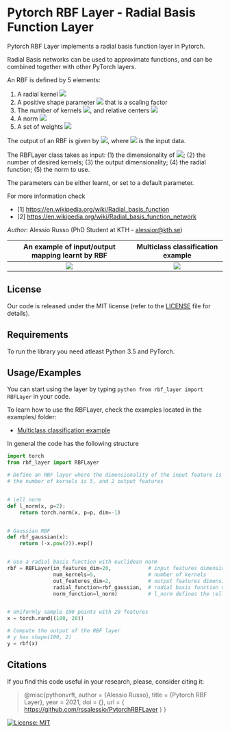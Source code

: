# Pytorch RBF Layer - Radial Basis Function Layer
Pytorch RBF Layer implements a radial basis function layer in Pytorch.

Radial Basis networks can be used to approximate functions, and can be combined together with other PyTorch layers.

An RBF is defined by 5 elements:
1. A radial kernel <img src="https://render.githubusercontent.com/render/math?math=\phi: [0,\infty) \to \mathbb{R}">
2. A positive shape parameter <img src="https://render.githubusercontent.com/render/math?math=\epsilon"> that is a scaling factor
3. The number of kernels <img src="https://render.githubusercontent.com/render/math?math=N">, and relative
   centers <img src="https://render.githubusercontent.com/render/math?math=\{c_i\}_{i=1}^N">
4. A norm <img src="https://render.githubusercontent.com/render/math?math=\|\cdot\|">
5. A set of weights <img src="https://render.githubusercontent.com/render/math?math=\{w_i\}_{i=1}^N">

The output of an RBF is given by
<img src="https://render.githubusercontent.com/render/math?math=y(x) = \sum_{i=1}^N w_i * \phi(\epsilon_i * ||x - c_i||)">, where <img src="https://render.githubusercontent.com/render/math?math=x"> is the input data.

The RBFLayer class takes as input: (1) the dimensionality of <img src="https://render.githubusercontent.com/render/math?math=x">; (2) the number of desired kernels; (3) the output dimensionality; (4) the radial function; (5) the norm to use.

The parameters can be either learnt, or set to a default parameter.    

For more information check 

* [1] https://en.wikipedia.org/wiki/Radial_basis_function
* [2] https://en.wikipedia.org/wiki/Radial_basis_function_network

_Author_: Alessio Russo (PhD Student at KTH - alessior@kth.se)

An example of input/output mapping learnt by RBF             |  Multiclass classification example
:-------------------------:|:-------------------------:
![](https://github.com/rssalessio/PytorchRBFLayer/blob/main/examples/example_1_img.png)  |  ![](https://github.com/rssalessio/PytorchRBFLayer/blob/main/examples/example_classification_img.png)

## License
Our code is released under the MIT license (refer to the [LICENSE](https://github.com/rssalessio/PytorchRBFLayer/blob/main/LICENSE) file for details).

## Requirements
To run the library you need atleast Python 3.5 and PyTorch.


## Usage/Examples
You can start using the layer by typing ```python from rbf_layer import RBFLayer``` in your code.

To learn how to use the RBFLayer, check the examples located in the examples/ folder:
* [Multiclass classification example](https://github.com/rssalessio/PytorchRBFLayer/blob/main/examples/example_multiclass_classification.ipynb) 

In general the code has the following structure
```python
import torch
from rbf_layer import RBFLayer

# Define an RBF layer where the dimensionality of the input feature is 20,
# the number of kernels is 5, and 2 output features


# \ell norm
def l_norm(x, p=2):
    return torch.norm(x, p=p, dim=-1)


# Gaussian RBF
def rbf_gaussian(x):
    return (-x.pow(2)).exp()


# Use a radial basis function with euclidean norm
rbf = RBFLayer(in_features_dim=20,            # input features dimensionality
               num_kernels=5,                 # number of kernels
               out_features_dim=2,            # output features dimensionality
               radial_function=rbf_gaussian,  # radial basis function used
               norm_function=l_norm)          # l_norm defines the \ell norm


# Uniformly sample 100 points with 20 features
x = torch.rand((100, 20))

# Compute the output of the RBF layer
# y has shape(100, 2)
y = rbf(x)
```



## Citations
If you find this code useful in your research, please, consider citing it:
>@misc{pythonvrft,
>  author       = {Alessio Russo},
>  title        = {Pytorch RBF Layer},
>  year         = 2021,
>  doi          = {},
>  url          = { https://github.com/rssalessio/PytorchRBFLayer }
>}

[![License: MIT](https://img.shields.io/badge/License-MIT-yellow.svg)](https://opensource.org/licenses/MIT)

